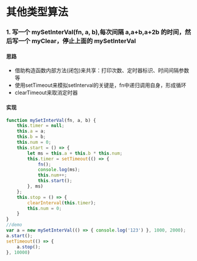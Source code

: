 # 其他类型算法

### 1. 写一个 mySetInterVal(fn, a, b),每次间隔 a,a+b,a+2b 的时间，然后写一个 myClear，停止上面的 mySetInterVal


#### 思路

- 借助构造函数内部方法(闭包)来共享：打印次数、定时器标识、时间间隔参数等
- 使用setTimeout来模拟setInterval的关键是，fn中递归调用自身，形成循环
- clearTimeout来取消定时器
#### 实现
```javascript
function mySetInterVal(fn, a, b) {
    this.timer = null;
    this.a = a;
    this.b = b;
    this.num = 0;
    this.start = () => {
        let ms = this.a + this.b * this.num;
        this.timer = setTimeout(() => {
            fn();
            console.log(ms);
            this.num++;
            this.start();
        }, ms)
    };
    this.stop = () => {
        clearInterval(this.timer);
        this.num = 0;
    }
}
//demo
var a = new mySetInterVal(() => { console.log('123') }, 1000, 2000);
a.start();
setTimeout(() => {
    a.stop();
}, 10000)
```
